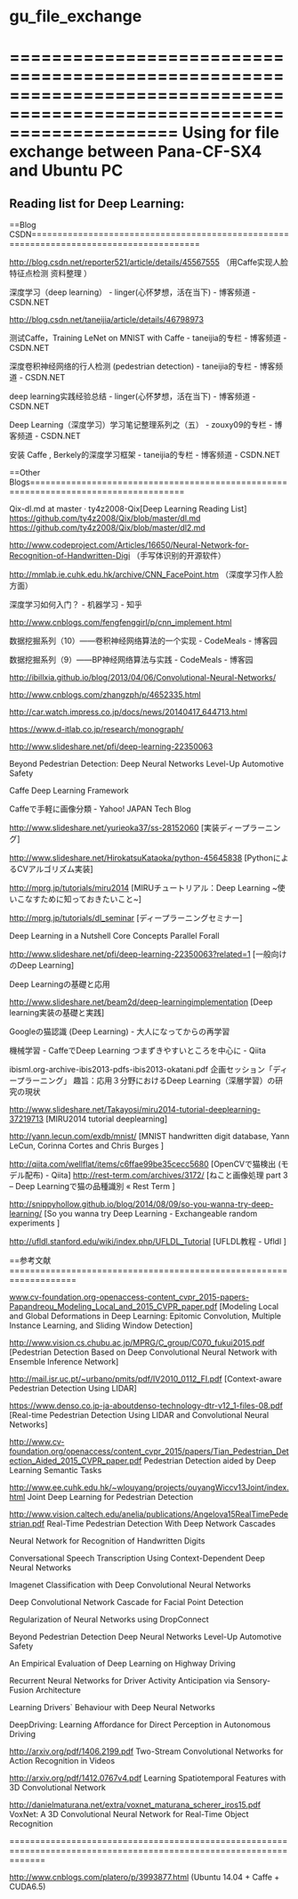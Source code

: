 # gu_file_exchange
========================================================================================================================
Using for file exchange between Pana-CF-SX4 and Ubuntu PC
========================================================================================================================
Reading list for Deep Learning:
------------------------------------------------------------------------------------------------------------------------
==Blog CSDN=======================================================================================

http://blog.csdn.net/reporter521/article/details/45567555    （用Caffe实现人脸特征点检测 资料整理 ）

深度学习（deep learning） - linger(心怀梦想，活在当下) - 博客频道 - CSDN.NET 

http://blog.csdn.net/taneijia/article/details/46798973

测试Caffe，Training LeNet on MNIST with Caffe - taneijia的专栏 - 博客频道 - CSDN.NET 

深度卷积神经网络的行人检测 (pedestrian detection) - taneijia的专栏 - 博客频道 - CSDN.NET 

deep learning实践经验总结 - linger(心怀梦想，活在当下) - 博客频道 - CSDN.NET 

Deep Learning（深度学习）学习笔记整理系列之（五） - zouxy09的专栏 - 博客频道 - CSDN.NET 

安装 Caffe , Berkely的深度学习框架 - taneijia的专栏 - 博客频道 - CSDN.NET 


==Other Blogs====================================================================================

Qix-dl.md at master · ty4z2008-Qix[Deep Learning Reading List]
https://github.com/ty4z2008/Qix/blob/master/dl.md
https://github.com/ty4z2008/Qix/blob/master/dl2.md

http://www.codeproject.com/Articles/16650/Neural-Network-for-Recognition-of-Handwritten-Digi    （手写体识别的开源软件）

http://mmlab.ie.cuhk.edu.hk/archive/CNN_FacePoint.htm   （深度学习作人脸方面）

深度学习如何入门？ - 机器学习 - 知乎 

http://www.cnblogs.com/fengfenggirl/p/cnn_implement.html

数据挖掘系列（10）——卷积神经网络算法的一个实现 - CodeMeals - 博客园 

数据挖掘系列（9）——BP神经网络算法与实践 - CodeMeals - 博客园 

http://ibillxia.github.io/blog/2013/04/06/Convolutional-Neural-Networks/

http://www.cnblogs.com/zhangzph/p/4652335.html

http://car.watch.impress.co.jp/docs/news/20140417_644713.html

https://www.d-itlab.co.jp/research/monograph/

http://www.slideshare.net/pfi/deep-learning-22350063

Beyond Pedestrian Detection: Deep Neural Networks Level-Up Automotive Safety

Caffe Deep Learning Framework 

Caffeで手軽に画像分類 - Yahoo! JAPAN Tech Blog 

http://www.slideshare.net/yurieoka37/ss-28152060
[実装ディープラーニング]

http://www.slideshare.net/HirokatsuKataoka/python-45645838
[PythonによるCVアルゴリズム実装]

http://mprg.jp/tutorials/miru2014
[MIRUチュートリアル：Deep Learning ~使いこなすために知っておきたいこと~]

http://mprg.jp/tutorials/dl_seminar
[ディープラーニングセミナー]

Deep Learning in a Nutshell Core Concepts Parallel Forall 

http://www.slideshare.net/pfi/deep-learning-22350063?related=1
[一般向けのDeep Learning]

Deep Learningの基礎と応用 

http://www.slideshare.net/beam2d/deep-learningimplementation
[Deep learning実装の基礎と実践] 

Googleの猫認識 (Deep Learning) - 大人になってからの再学習 

機械学習 - CaffeでDeep Learning つまずきやすいところを中心に - Qiita 

ibisml.org-archive-ibis2013-pdfs-ibis2013-okatani.pdf
企画セッション「ディープラーニング」 趣旨：応用３分野におけるDeep Learning（深層学習）の研究の現状

http://www.slideshare.net/Takayosi/miru2014-tutorial-deeplearning-37219713
[MIRU2014 tutorial deeplearning]

http://yann.lecun.com/exdb/mnist/
[MNIST handwritten digit database, Yann LeCun, Corinna Cortes and Chris Burges ]

http://qiita.com/wellflat/items/c6ffae99be35cecc5680
[OpenCVで猫検出 (モデル配布) - Qiita]
http://rest-term.com/archives/3172/
[ねこと画像処理 part 3 – Deep Learningで猫の品種識別 « Rest Term ]

http://snippyhollow.github.io/blog/2014/08/09/so-you-wanna-try-deep-learning/
[So you wanna try Deep Learning - Exchangeable random experiments ]

http://ufldl.stanford.edu/wiki/index.php/UFLDL_Tutorial
[UFLDL教程 - Ufldl ]

==参考文献===================================================================

www.cv-foundation.org-openaccess-content_cvpr_2015-papers-Papandreou_Modeling_Local_and_2015_CVPR_paper.pdf 
[Modeling Local and Global Deformations in Deep Learning: 
Epitomic Convolution, Multiple Instance Learning, and Sliding Window Detection]

http://www.vision.cs.chubu.ac.jp/MPRG/C_group/C070_fukui2015.pdf
[Pedestrian Detection Based on Deep Convolutional Neural Network with Ensemble Inference Network]

http://mail.isr.uc.pt/~urbano/pmits/pdf/IV2010_0112_FI.pdf
[Context-aware Pedestrian Detection Using LIDAR]

https://www.denso.co.jp-ja-aboutdenso-technology-dtr-v12_1-files-08.pdf 
[Real-time Pedestrian Detection Using LIDAR and Convolutional Neural Networks]

http://www.cv-foundation.org/openaccess/content_cvpr_2015/papers/Tian_Pedestrian_Detection_Aided_2015_CVPR_paper.pdf
Pedestrian Detection aided by Deep Learning Semantic Tasks

http://www.ee.cuhk.edu.hk/~wlouyang/projects/ouyangWiccv13Joint/index.html
Joint Deep Learning for Pedestrian Detection

http://www.vision.caltech.edu/anelia/publications/Angelova15RealTimePedestrian.pdf
Real-Time Pedestrian Detection With Deep Network Cascades

Neural Network for Recognition of Handwritten Digits

Conversational Speech Transcription Using Context-Dependent Deep Neural Networks

Imagenet Classification with Deep Convolutional Neural Networks

Deep Convolutional Network Cascade for Facial Point Detection

Regularization of Neural Networks using DropConnect

Beyond Pedestrian Detection Deep Neural Networks Level-Up Automotive Safety

An Empirical Evaluation of Deep Learning on Highway Driving

Recurrent Neural Networks for Driver Activity Anticipation via Sensory-Fusion Architecture

Learning Drivers` Behaviour with Deep Neural Networks

DeepDriving: Learning Affordance for Direct Perception in Autonomous Driving

http://arxiv.org/pdf/1406.2199.pdf
Two-Stream Convolutional Networks for Action Recognition in Videos

http://arxiv.org/pdf/1412.0767v4.pdf
Learning Spatiotemporal Features with 3D Convolutional Network

http://danielmaturana.net/extra/voxnet_maturana_scherer_iros15.pdf
VoxNet: A 3D Convolutional Neural Network for Real-Time Object Recognition

===================================================================================================================

http://www.cnblogs.com/platero/p/3993877.html
(Ubuntu 14.04 + Caffe + CUDA6.5)

